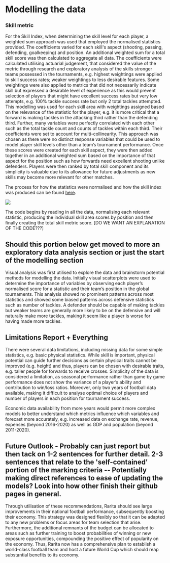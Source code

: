 # Modelling the data

### Skill metric

For the Skill Index, when determining the skill level for each player, a weighted sum approach was used that employed the normalised statistics provided. The coefficients varied for each skill's aspect (shooting, passing, defending, goalkeeping) and position. An additional weighted sum for a total skill score was then calculated to aggregate all data. The coefficients were calculated utilising actuarial judgement, that considered the value of the metric through research and exploratory analysis of the skills stronger teams possessed in the tournaments, e.g. highest weightings were applied to skill success rates; weaker weightings to less desirable features. Some weightings were also applied to metrics that did not necessarily indicate skill but expressed a desirable level of experience as this would prevent selection of players that might have excellent success rates but very low attempts, e.g. 100% tackle success rate but only 2 total tackles attempted. This modelling was used for each skill area with weightings assigned based on the relevance of the statistic for the player, e.g. it is more critical that a forward is making tackles in the attacking third rather than the defending third. Further, many variables were perfectly correlated with each other such as the total tackle count and counts of tackles within each third. Their coefficients were set to account for multi-collinearity. 
This approach was chosen as there were no distinct response variables that could be used to model player skill levels other than a team’s tournament performance. Once these scores were created for each skill aspect, they were then added together in an additional weighted sum based on the importance of that aspect for the position such as how forwards need excellent shooting unlike defenders. Players were then ranked by total skill component and its simplicity is valuable due to its allowance for future adjustments as new skills may become more relevant for other matches.

The process for how the statistics were normalised and how the skill index was produced can be found [here](Modelling_Skill_Metric.R).

![](Tackle_Nation_Level_Graph.png)

The code begins by reading in all the data, normalising each relevant statistic, producing the individual skill area scores by position and then finally creating the total skill metric score. [DO WE WANT AN EXPLANATION OF THE CODE???]

## Should this portion below get moved to more an exploratory data analysis section or just the start of the modelling section

Visual analysis was first utilised to explore the data and brainstorm potential methods for modelling the data. Initially visual scatterplots were used to determine the importance of variables by observing each player’s normalised score for a statistic and their team’s position in the global tournaments. This analysis showed no prominent patterns across most statistics and showed some biased patterns across defensive statistics such as number of tackles. A defender should be capable of making tackles but weaker teams are generally more likely to be on the defensive and will naturally make more tackles, making it seem like a player is worse for having made more tackles. 


## Limitations Report + Everything
There were several data limitations, including missing data for some simple statistics, e.g. basic physical statistics. While skill is important, physical potential can guide further decisions as certain physical traits cannot be improved (e.g. height) and thus, players can be chosen with desirable traits, e.g. taller people for forwards to receive crosses. Simplicity of the data is considered a limitation, as seasonal performance rather than game by game performance does not show the variance of a player’s ability and contribution to win/loss ratios. Moreover, only two years of football data available, making it difficult to analyse optimal choice of players and number of players in each position for tournament success.

Economic data availability from more years would permit more complex models to better understand which metrics influence which variables and forecast more accurately, e.g. increased data on exchange rate, revenue, expenses (beyond 2016-2020) as well as GDP and population (beyond 2011-2020). 



## Future Outlook - Probably can just report but then tack on 1-2 sentences for further detail. 2-3 sentences that relate to the 'self-contained' portion of the marking criteria -- Potentially making direct references to ease of updating the models? Look into how other finish their github pages in general.

Through utilisation of these recommendations, Rarita should see large improvements in their national football performance, subsequently boosting their economy. This strategy was designed flexibly so that it can be adapted to any new problems or focus areas for team selection that arise. Furthermore, the additional remnants of the budget can be allocated to areas such as further training to boost probabilities of winning or new exposure opportunities, compounding the positive effect of popularity on the economy. Thus, Rarita now has a comprehensive plan to establish a world-class football team and host a future World Cup which should reap substantial benefits to its economy.
